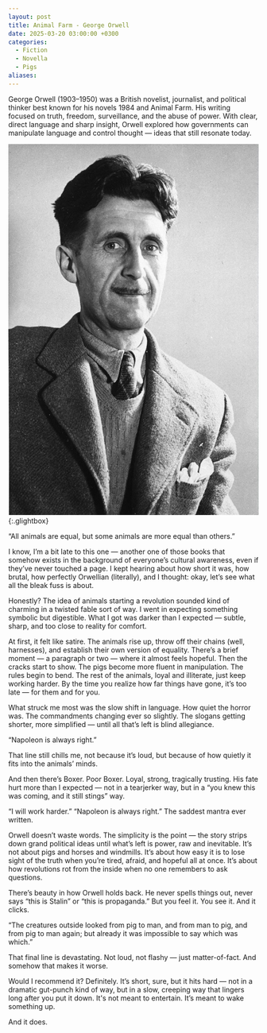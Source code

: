 ```yaml
---
layout: post
title: Animal Farm - George Orwell
date: 2025-03-20 03:00:00 +0300
categories:
  - Fiction
  - Novella
  - Pigs
aliases:
---
```


George Orwell (1903–1950) was a British novelist, journalist, and political thinker best known for his novels 1984 and Animal Farm. His writing focused on truth, freedom, surveillance, and the abuse of power. With clear, direct language and sharp insight, Orwell explored how governments can manipulate language and control thought — ideas that still resonate today.


[![George Orwell](/assets/image/george-orwell.jpg)](/assets/image/george-orwell.jpg){:.glightbox}

“All animals are equal, but some animals are more equal than others.”

I know, I’m a bit late to this one — another one of those books that somehow exists in the background of everyone’s cultural awareness, even if they’ve never touched a page. I kept hearing about how short it was, how brutal, how perfectly Orwellian (literally), and I thought: okay, let’s see what all the bleak fuss is about.

Honestly? The idea of animals starting a revolution sounded kind of charming in a twisted fable sort of way. I went in expecting something symbolic but digestible. What I got was darker than I expected — subtle, sharp, and too close to reality for comfort.

At first, it felt like satire. The animals rise up, throw off their chains (well, harnesses), and establish their own version of equality. There’s a brief moment — a paragraph or two — where it almost feels hopeful. Then the cracks start to show. The pigs become more fluent in manipulation. The rules begin to bend. The rest of the animals, loyal and illiterate, just keep working harder. By the time you realize how far things have gone, it’s too late — for them and for you.

What struck me most was the slow shift in language. How quiet the horror was. The commandments changing ever so slightly. The slogans getting shorter, more simplified — until all that’s left is blind allegiance.

“Napoleon is always right.”

That line still chills me, not because it’s loud, but because of how quietly it fits into the animals’ minds.

And then there’s Boxer. Poor Boxer. Loyal, strong, tragically trusting. His fate hurt more than I expected — not in a tearjerker way, but in a “you knew this was coming, and it still stings” way.

“I will work harder.”
“Napoleon is always right.”
The saddest mantra ever written.

Orwell doesn’t waste words. The simplicity is the point — the story strips down grand political ideas until what’s left is power, raw and inevitable. It’s not about pigs and horses and windmills. It’s about how easy it is to lose sight of the truth when you’re tired, afraid, and hopeful all at once. It’s about how revolutions rot from the inside when no one remembers to ask questions.

There’s beauty in how Orwell holds back. He never spells things out, never says “this is Stalin” or “this is propaganda.” But you feel it. You see it. And it clicks.

“The creatures outside looked from pig to man, and from man to pig, and from pig to man again;
but already it was impossible to say which was which.”

That final line is devastating. Not loud, not flashy — just matter-of-fact. And somehow that makes it worse.

Would I recommend it? Definitely. It’s short, sure, but it hits hard — not in a dramatic gut-punch kind of way, but in a slow, creeping way that lingers long after you put it down. It's not meant to entertain. It’s meant to wake something up.

And it does.